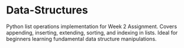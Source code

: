 # Data-Structures
Python list operations implementation for Week 2 Assignment. Covers appending, inserting, extending, sorting, and indexing in lists. Ideal for beginners learning fundamental data structure manipulations.
